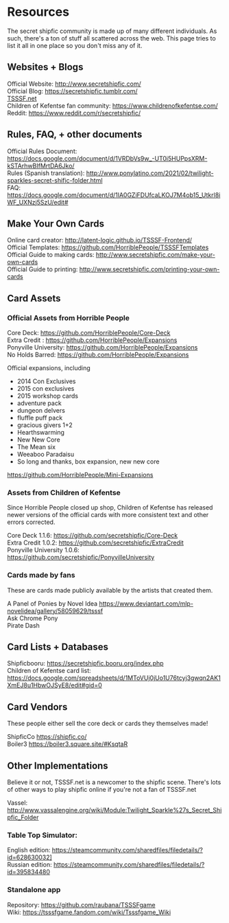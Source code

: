 Resources
============

The secret shipfic community is made up of many different individuals. As such, there's 
a ton of stuff all scattered across the web. This page tries to list it all in one place
so you don't miss any of it.


Websites + Blogs
-----------------------
Official Website: <http://www.secretshipfic.com/>  
Official Blog: <https://secretshipfic.tumblr.com/>  
[TSSSF.net](http://www.tsssf.net)  
Children of Kefentse fan community: <https://www.childrenofkefentse.com/>  
Reddit: <https://www.reddit.com/r/secretshipfic/>  


Rules, FAQ, + other documents
-------------------------------
Official Rules Document: <https://docs.google.com/document/d/1VRDbVs9w_-UT0i5HUPpsXRM-kSTArhwBIfMrtDA6Jko/>  
Rules (Spanish translation): <http://www.ponylatino.com/2021/02/twilight-sparkles-secret-shific-folder.html>  
FAQ: <https://docs.google.com/document/d/1lA0GZiFDUfcaLKOJ7M4ob15_Utkrl8iWF_UXNzj5SzU/edit#>  



Make Your Own Cards
--------------------------

Online card creator: <http://latent-logic.github.io/TSSSF-Frontend/>  
Official Templates: <https://github.com/HorriblePeople/TSSSFTemplates>  
Official Guide to making cards: <http://www.secretshipfic.com/make-your-own-cards>  
Official Guide to printing: <http://www.secretshipfic.com/printing-your-own-cards>  


Card Assets
---------------------------

### Official Assets from Horrible People ###

Core Deck: <https://github.com/HorriblePeople/Core-Deck>    
Extra Credit : <https://github.com/HorriblePeople/Expansions>    
Ponyville University: <https://github.com/HorriblePeople/Expansions>    
No Holds Barred: <https://github.com/HorriblePeople/Expansions>    

Official expansions, including  
- 2014 Con Exclusives  
- 2015 con exclusives  
- 2015 workshop cards  
- adventure pack  
- dungeon delvers  
- fluffle puff pack  
- gracious givers 1+2  
- Hearthswarming  
- New New Core  
- The Mean six  
- Weeaboo Paradaisu
- So long and thanks, box expansion, new new core

<https://github.com/HorriblePeople/Mini-Expansions>

### Assets from Children of Kefentse ###

Since Horrible People closed up shop, Children of Kefentse has released newer
versions of the official cards with more consistent text and other errors corrected.

Core Deck 1.1.6: <https://github.com/secretshipfic/Core-Deck>   
Extra Credit 1.0.2:  <https://github.com/secretshipfic/ExtraCredit>  
Ponyville University 1.0.6: <https://github.com/secretshipfic/PonyvilleUniversity>

### Cards made by fans ###

These are cards made publicly available by the artists that created them. 

A Panel of Ponies by Novel Idea <https://www.deviantart.com/mlp-novelidea/gallery/58059629/tsssf>  
Ask Chrome Pony  
Pirate Dash  



Card Lists + Databases
----------------------

Shipficbooru: <https://secretshipfic.booru.org/index.php>  
Children of Kefentse card list: <https://docs.google.com/spreadsheets/d/1MToVUj0jUo1U76tcyj3gwqn2AK1XmEJ8u1HbwOJSyE8/edit#gid=0>


Card Vendors
------------------

These people either sell the core deck or cards they themselves made!

ShipficCo <https://shipfic.co/>  
Boiler3 <https://boiler3.square.site/#KsqtaR>



Other Implementations
------------------

Believe it or not, TSSSF.net is a newcomer to the shipfic scene. There's lots of other ways
to play shipfic online if you're not a fan of TSSSF.net

Vassel: <http://www.vassalengine.org/wiki/Module:Twilight_Sparkle%27s_Secret_Shipfic_Folder>

### Table Top Simulator: ### 

English edition: <https://steamcommunity.com/sharedfiles/filedetails/?id=628630032]>  
Russian edition: <https://steamcommunity.com/sharedfiles/filedetails/?id=395834480>  

### Standalone app ###
Repository: <https://github.com/raubana/TSSSFgame>  
Wiki: <https://tsssfgame.fandom.com/wiki/Tsssfgame_Wiki>  
 